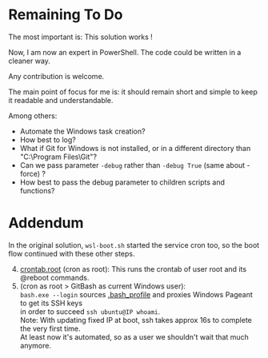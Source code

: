 # Remaining To Do

The most important is: This solution works !

Now, I am now an expert in PowerShell. The code could be written in a cleaner way.

Any contribution is welcome.

The main point of focus for me is: it should remain short and simple to keep it readable and understandable.

Among others:
- Automate the Windows task creation?
- How best to log?
- What if Git for Windows is not installed, or in a different directory than "C:\Program Files\Git"?
- Can we pass parameter `-debug` rather than `-debug True` (same about -force) ?
- How best to pass the debug parameter to children scripts and functions?

# Addendum

In the original solution, `wsl-boot.sh` started the service cron too, so the boot flow continued with these other steps.

4. [crontab.root](./linux/wsl-boot.sh) (cron as root): This runs the crontab of user root and its @reboot commands.
5. (cron as root > GitBash as current Windows user):<br/>
`bash.exe --login` sources [.bash_profile](./windows/.bash_profile) and proxies Windows Pageant to get its SSH keys<br/>
in order to succeed `ssh ubuntu@IP whoami`.<br/>
Note: With updating fixed IP at boot, ssh takes approx 16s to complete the very first time.<br/>
At least now it's automated, so as a user we shouldn't wait that much anymore.
